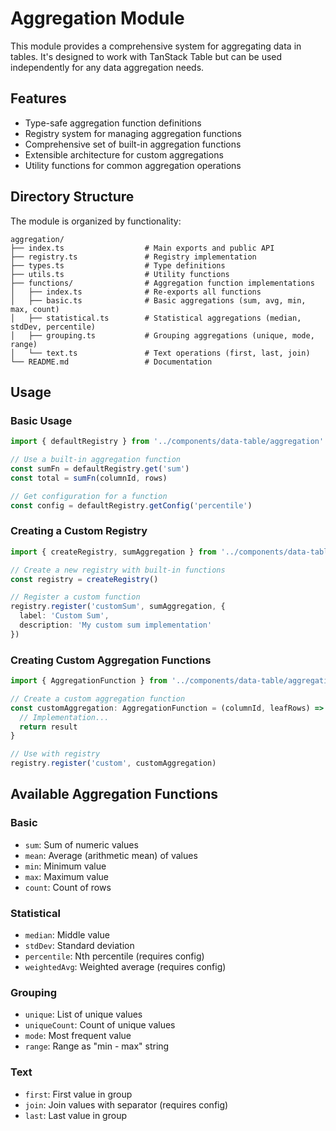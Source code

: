 # Aggregation Module

This module provides a comprehensive system for aggregating data in tables. It's designed to work with TanStack Table but can be used independently for any data aggregation needs.

## Features

- Type-safe aggregation function definitions
- Registry system for managing aggregation functions
- Comprehensive set of built-in aggregation functions
- Extensible architecture for custom aggregations
- Utility functions for common aggregation operations

## Directory Structure

The module is organized by functionality:

```
aggregation/
├── index.ts                  # Main exports and public API
├── registry.ts               # Registry implementation
├── types.ts                  # Type definitions
├── utils.ts                  # Utility functions
├── functions/                # Aggregation function implementations
│   ├── index.ts              # Re-exports all functions
│   ├── basic.ts              # Basic aggregations (sum, avg, min, max, count)
│   ├── statistical.ts        # Statistical aggregations (median, stdDev, percentile)
│   ├── grouping.ts           # Grouping aggregations (unique, mode, range)
│   └── text.ts               # Text operations (first, last, join)
└── README.md                 # Documentation
```

## Usage

### Basic Usage

```typescript
import { defaultRegistry } from '../components/data-table/aggregation'

// Use a built-in aggregation function
const sumFn = defaultRegistry.get('sum')
const total = sumFn(columnId, rows)

// Get configuration for a function
const config = defaultRegistry.getConfig('percentile')
```

### Creating a Custom Registry

```typescript
import { createRegistry, sumAggregation } from '../components/data-table/aggregation'

// Create a new registry with built-in functions
const registry = createRegistry()

// Register a custom function
registry.register('customSum', sumAggregation, { 
  label: 'Custom Sum', 
  description: 'My custom sum implementation' 
})
```

### Creating Custom Aggregation Functions

```typescript
import { AggregationFunction } from '../components/data-table/aggregation'

// Create a custom aggregation function
const customAggregation: AggregationFunction = (columnId, leafRows) => {
  // Implementation...
  return result
}

// Use with registry
registry.register('custom', customAggregation)
```

## Available Aggregation Functions

### Basic
- `sum`: Sum of numeric values
- `mean`: Average (arithmetic mean) of values
- `min`: Minimum value
- `max`: Maximum value
- `count`: Count of rows

### Statistical
- `median`: Middle value
- `stdDev`: Standard deviation
- `percentile`: Nth percentile (requires config)
- `weightedAvg`: Weighted average (requires config)

### Grouping
- `unique`: List of unique values
- `uniqueCount`: Count of unique values
- `mode`: Most frequent value
- `range`: Range as "min - max" string

### Text
- `first`: First value in group
- `join`: Join values with separator (requires config)
- `last`: Last value in group 